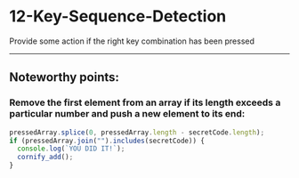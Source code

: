 # 12-Key-Sequence-Detection

Provide some action if the right key combination has been pressed

---

## Noteworthy points:

### Remove the first element from an array if its length exceeds a particular number and push a new element to its end:

```javascript
pressedArray.splice(0, pressedArray.length - secretCode.length);
if (pressedArray.join("").includes(secretCode)) {
  console.log(`YOU DID IT!`);
  cornify_add();
}
```

